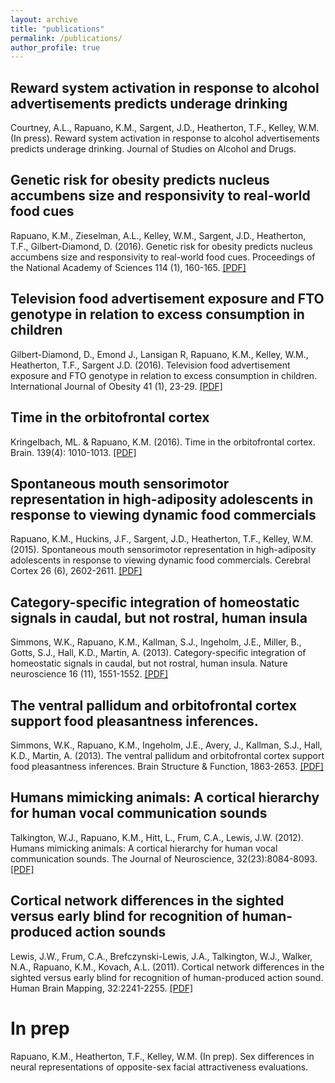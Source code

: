 ```yaml
---
layout: archive
title: "publications"
permalink: /publications/
author_profile: true
---
```


<!-- {% if author.googlescholar %}
  You can also find my articles on <u><a href="{{author.googlescholar}}">my Google Scholar profile</a>.</u>
{% endif %}  -->

<!-- {% include base_path %} -->

<!-- {% for post in site.publications reversed %}
  {% include archive-single.html %}
{% endfor %} -->


## Reward system activation in response to alcohol advertisements predicts underage drinking

Courtney, A.L., Rapuano, K.M., Sargent, J.D., Heatherton, T.F., Kelley, W.M. (In press). Reward system activation in response to alcohol advertisements predicts underage drinking. Journal of Studies on Alcohol and Drugs.

## Genetic risk for obesity predicts nucleus accumbens size and responsivity to real-world food cues

Rapuano, K.M., Zieselman, A.L., Kelley, W.M., Sargent, J.D., Heatherton, T.F., Gilbert-Diamond, D. (2016). Genetic risk for obesity predicts nucleus accumbens size and responsivity to real-world food cues. Proceedings of the National Academy of Sciences 114 (1), 160-165. <a class="third" href="#">[[PDF]](https://kristinarapuano.github.io/files/GilbertDiamondetal_2017_IJO.pdf)</a> 

## Television food advertisement exposure and FTO genotype in relation to excess consumption in children

Gilbert-Diamond, D., Emond J., Lansigan R, Rapuano, K.M., Kelley, W.M., Heatherton, T.F., Sargent J.D. (2016). Television food advertisement exposure and FTO genotype in relation to excess consumption in children. International Journal of Obesity 41 (1), 23-29. [[PDF]](https://kristinarapuano.github.io/files/Rapuano_2016_PNAS.pdf)

## Time in the orbitofrontal cortex

Kringelbach, ML. & Rapuano, K.M. (2016). Time in the orbitofrontal cortex. Brain. 139(4): 1010-1013. [[PDF]](https://kristinarapuano.github.io/files/BrainCommentary.pdf)

## Spontaneous mouth sensorimotor representation in high-adiposity adolescents in response to viewing dynamic food commercials

Rapuano, K.M., Huckins, J.F., Sargent, J.D., Heatherton, T.F., Kelley, W.M. (2015). Spontaneous mouth sensorimotor representation in high-adiposity adolescents in response to viewing dynamic food commercials. Cerebral Cortex 26 (6), 2602-2611. [[PDF]](https://kristinarapuano.github.io/files/simmons_2013_natneuro.pdf)

## Category-specific integration of homeostatic signals in caudal, but not rostral, human insula

Simmons, W.K., Rapuano, K.M., Kallman, S.J., Ingeholm, J.E., Miller, B., Gotts, S.J., Hall, K.D., Martin, A. (2013). Category-specific integration of homeostatic signals in caudal, but not rostral, human insula. Nature neuroscience 16 (11), 1551-1552. [[PDF]](https://kristinarapuano.github.io/files/simmons_2013_natneuro.pdf)

## The ventral pallidum and orbitofrontal cortex support food pleasantness inferences.

Simmons, W.K., Rapuano, K.M., Ingeholm, J.E., Avery, J., Kallman, S.J., Hall, K.D., Martin, A. (2013). The ventral pallidum and orbitofrontal cortex support food pleasantness inferences. Brain Structure & Function, 1863-2653. [[PDF]](https://kristinarapuano.github.io/files/Simmons_2014_BrStuctFunc.pdf)

## Humans mimicking animals: A cortical hierarchy for human vocal communication sounds

Talkington, W.J., Rapuano, K.M., Hitt, L., Frum, C.A., Lewis, J.W. (2012). Humans mimicking animals: A cortical hierarchy for human vocal communication sounds. The Journal of Neuroscience, 32(23):8084-8093. [[PDF]](https://kristinarapuano.github.io/files/Talkington_2012_JNeuro.pdf)

## Cortical network differences in the sighted versus early blind for recognition of human‐produced action sounds

Lewis, J.W., Frum, C.A., Brefczynski-Lewis, J.A., Talkington, W.J., Walker, N.A., Rapuano, K.M., Kovach, A.L. (2011). Cortical network differences in the sighted versus early blind for recognition of human-produced action sound. Human Brain Mapping, 32:2241-2255. [[PDF]](https://kristinarapuano.github.io/files/Lewis_et_al-2011-Human_Brain_Mapping.pdf)



# In prep

Rapuano, K.M., Heatherton, T.F., Kelley, W.M. (In prep). Sex differences in neural representations of opposite-sex facial attractiveness evaluations.

